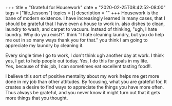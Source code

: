 +++
title = "Grateful for Housework"
date = "2020-02-25T08:42:52-08:00"
tags = ["life_lessons"]
topics = []
description = ""
+++
Housework is the bane of modern existence.
I have increasingly learned in many cases, that I should be grateful that I have even a house to work in. also
dishes to clean, laundry to wash, and carpet to vacuum.   Instead of thinking, "ugh, I hate laundry. Why do you exist?".
think "I hate cleaning laundry, but you do help me out in so many ways thank you for that."
you think I am going to appreciate my laundry by cleaning it.  

Every single time I go to work, I don't think ugh another day at work. I think yes, 
I get to help people out today. Yes, I do this for goals in my life.  
Yes, because of this job, I can sometimes eat excellent tasting food!!. 

I believe this sort of positive mentality about my work helps me get more done in my job than other attitudes.
By focusing, what you are grateful for, It creates a desire to find ways to appreciate the things you have more often. 
Thus always be grateful, and you never know it might turn out that it gets more things that you thought.